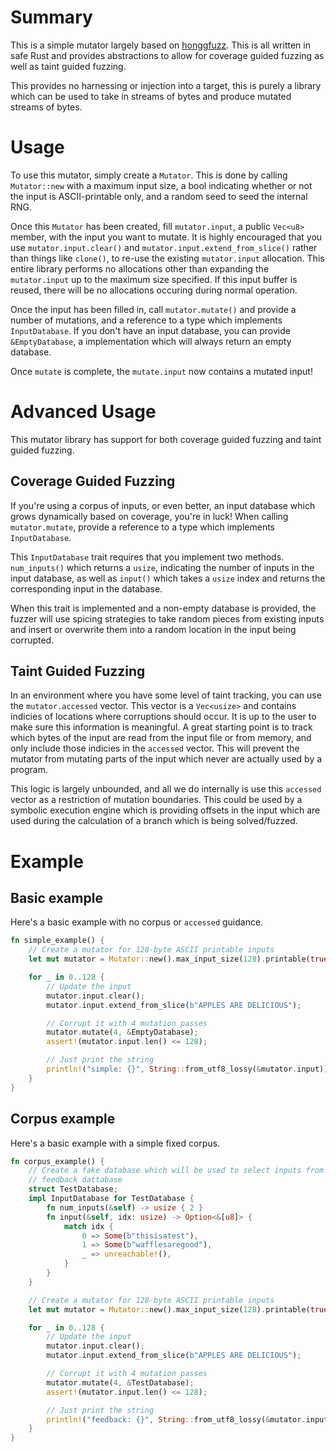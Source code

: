 # Summary

This is a simple mutator largely based on
[honggfuzz](https://github.com/google/honggfuzz). This is all written in safe
Rust and provides abstractions to allow for coverage guided fuzzing as well as
taint guided fuzzing.

This provides no harnessing or injection into a target, this is purely a
library which can be used to take in streams of bytes and produce mutated
streams of bytes.

# Usage

To use this mutator, simply create a `Mutator`. This is done by calling
`Mutator::new` with a maximum input size, a bool indicating whether or not the
input is ASCII-printable only, and a random seed to seed the internal RNG.

Once this `Mutator` has been created, fill `mutator.input`, a public `Vec<u8>`
member, with the input you want to mutate. It is highly encouraged that you use
`mutator.input.clear()` and `mutator.input.extend_from_slice()` rather than
things like `clone()`, to re-use the existing `mutator.input` allocation. This
entire library performs no allocations other than expanding the `mutator.input`
up to the maximum size specified. If this input buffer is reused, there will be
no allocations occuring during normal operation.

Once the input has been filled in, call `mutator.mutate()` and provide a
number of mutations, and a reference to a type which implements
`InputDatabase`. If you don't have an input database, you can provide
`&EmptyDatabase`, a implementation which will always return an empty database.

Once `mutate` is complete, the `mutate.input` now contains a mutated input!

# Advanced Usage

This mutator library has support for both coverage guided fuzzing and taint
guided fuzzing.

## Coverage Guided Fuzzing

If you're using a corpus of inputs, or even better, an input database which
grows dynamically based on coverage, you're in luck! When calling
`mutator.mutate`, provide a reference to a type which implements
`InputDatabase`.

This `InputDatabase` trait requires that you implement two methods.
`num_inputs()` which returns a `usize`, indicating the number of inputs in the
input database, as well as `input()` which takes a `usize` index and returns
the corresponding input in the database.

When this trait is implemented and a non-empty database is provided, the fuzzer
will use spicing strategies to take random pieces from existing inputs and
insert or overwrite them into a random location in the input being corrupted.

## Taint Guided Fuzzing

In an environment where you have some level of taint tracking, you can use the
`mutator.accessed` vector. This vector is a `Vec<usize>` and contains indicies
of locations where corruptions should occur. It is up to the user to make sure
this information is meaningful. A great starting point is to track which bytes
of the input are read from the input file or from memory, and only include
those indicies in the `accessed` vector. This will prevent the mutator from
mutating parts of the input which never are actually used by a program.

This logic is largely unbounded, and all we do internally is use this
`accessed` vector as a restriction of mutation boundaries. This could be used
by a symbolic execution engine which is providing offsets in the input
which are used during the calculation of a branch which is being solved/fuzzed.

# Example

## Basic example

Here's a basic example with no corpus or `accessed` guidance.

```rust
fn simple_example() {
    // Create a mutator for 128-byte ASCII printable inputs
    let mut mutator = Mutator::new().max_input_size(128).printable(true);

    for _ in 0..128 {
        // Update the input
        mutator.input.clear();
        mutator.input.extend_from_slice(b"APPLES ARE DELICIOUS");

        // Corrupt it with 4 mutation passes
        mutator.mutate(4, &EmptyDatabase);
        assert!(mutator.input.len() <= 128);

        // Just print the string
        println!("simple: {}", String::from_utf8_lossy(&mutator.input));
    }
}
```

## Corpus example

Here's a basic example with a simple fixed corpus.

```rust
fn corpus_example() {
    // Create a fake database which will be used to select inputs from a fake
    // feedback dattabase
    struct TestDatabase;
    impl InputDatabase for TestDatabase {
        fn num_inputs(&self) -> usize { 2 }
        fn input(&self, idx: usize) -> Option<&[u8]> {
            match idx {
                0 => Some(b"thisisatest"),
                1 => Some(b"wafflesaregood"),
                _ => unreachable!(),
            }
        }
    }

    // Create a mutator for 128-byte ASCII printable inputs
    let mut mutator = Mutator::new().max_input_size(128).printable(true);

    for _ in 0..128 {
        // Update the input
        mutator.input.clear();
        mutator.input.extend_from_slice(b"APPLES ARE DELICIOUS");

        // Corrupt it with 4 mutation passes
        mutator.mutate(4, &TestDatabase);
        assert!(mutator.input.len() <= 128);

        // Just print the string
        println!("feedback: {}", String::from_utf8_lossy(&mutator.input));
    }
}
```

